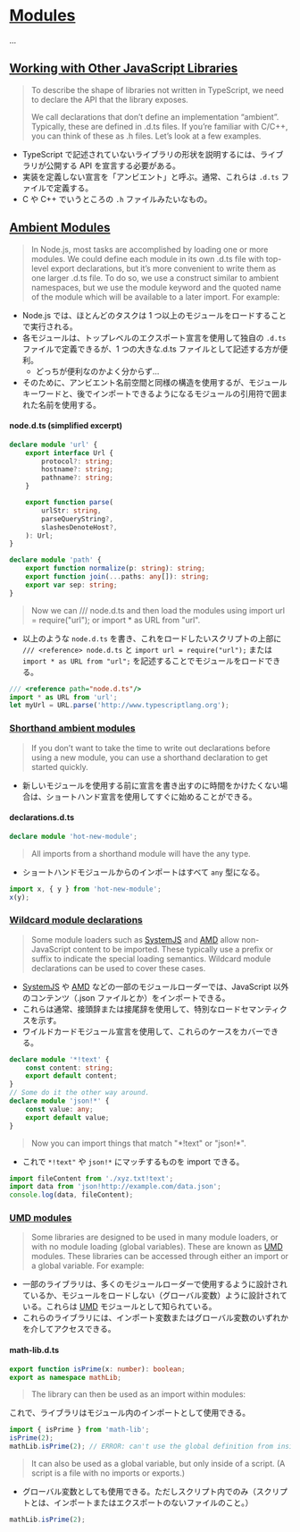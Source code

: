 # [Modules](https://www.typescriptlang.org/docs/handbook/modules.html)

...

## [Working with Other JavaScript Libraries](https://www.typescriptlang.org/docs/handbook/modules.html#working-with-other-javascript-libraries)

> To describe the shape of libraries not written in TypeScript, we need to declare the API that the library exposes.
>
> We call declarations that don’t define an implementation “ambient”. Typically, these are defined in .d.ts files. If you’re familiar with C/C++, you can think of these as .h files. Let’s look at a few examples.

-   TypeScript で記述されていないライブラリの形状を説明するには、ライブラリが公開する API を宣言する必要がある。
-   実装を定義しない宣言を「アンビエント」と呼ぶ。通常、これらは `.d.ts` ファイルで定義する。
-   C や C++ でいうところの `.h` ファイルみたいなもの。

## [Ambient Modules](https://www.typescriptlang.org/docs/handbook/modules.html#ambient-modules)

> In Node.js, most tasks are accomplished by loading one or more modules. We could define each module in its own .d.ts file with top-level export declarations, but it’s more convenient to write them as one larger .d.ts file. To do so, we use a construct similar to ambient namespaces, but we use the module keyword and the quoted name of the module which will be available to a later import. For example:

-   Node.js では、ほとんどのタスクは 1 つ以上のモジュールをロードすることで実行される。
-   各モジュールは、トップレベルのエクスポート宣言を使用して独自の `.d.ts` ファイルで定義できるが、1 つの大きな.d.ts ファイルとして記述する方が便利。
    -   どっちが便利なのかよく分からず…
-   そのために、アンビエント名前空間と同様の構造を使用するが、モジュールキーワードと、後でインポートできるようになるモジュールの引用符で囲まれた名前を使用する。

#### node.d.ts (simplified excerpt)

```ts
declare module 'url' {
    export interface Url {
        protocol?: string;
        hostname?: string;
        pathname?: string;
    }

    export function parse(
        urlStr: string,
        parseQueryString?,
        slashesDenoteHost?,
    ): Url;
}

declare module 'path' {
    export function normalize(p: string): string;
    export function join(...paths: any[]): string;
    export var sep: string;
}
```

> Now we can /// <reference> node.d.ts and then load the modules using import url = require("url"); or import \* as URL from "url".

-   以上のような `node.d.ts` を書き、これをロードしたいスクリプトの上部に `/// <reference> node.d.ts` と `import url = require("url");` または `import * as URL from "url";` を記述することでモジュールをロードできる。

```ts
/// <reference path="node.d.ts"/>
import * as URL from 'url';
let myUrl = URL.parse('http://www.typescriptlang.org');
```

### [Shorthand ambient modules](https://www.typescriptlang.org/docs/handbook/modules.html#shorthand-ambient-modules)

> If you don’t want to take the time to write out declarations before using a new module, you can use a shorthand declaration to get started quickly.

-   新しいモジュールを使用する前に宣言を書き出すのに時間をかけたくない場合は、ショートハンド宣言を使用してすぐに始めることができる。

#### declarations.d.ts

```ts
declare module 'hot-new-module';
```

> All imports from a shorthand module will have the any type.

-   ショートハンドモジュールからのインポートはすべて `any` 型になる。

```ts
import x, { y } from 'hot-new-module';
x(y);
```

### [Wildcard module declarations](https://www.typescriptlang.org/docs/handbook/modules.html#wildcard-module-declarations)

> Some module loaders such as [SystemJS](https://github.com/systemjs/systemjs/blob/master/docs/overview.md#plugin-syntax) and [AMD](https://github.com/amdjs/amdjs-api/blob/master/LoaderPlugins.md) allow non-JavaScript content to be imported. These typically use a prefix or suffix to indicate the special loading semantics. Wildcard module declarations can be used to cover these cases.

-   [SystemJS](https://github.com/systemjs/systemjs/blob/master/docs/overview.md#plugin-syntax) や [AMD](https://github.com/amdjs/amdjs-api/blob/master/LoaderPlugins.md) などの一部のモジュールローダーでは、JavaScript 以外のコンテンツ（.json ファイルとか）をインポートできる。
-   これらは通常、接頭辞または接尾辞を使用して、特別なロードセマンティクスを示す。
-   ワイルドカードモジュール宣言を使用して、これらのケースをカバーできる。

```ts
declare module '*!text' {
    const content: string;
    export default content;
}
// Some do it the other way around.
declare module 'json!*' {
    const value: any;
    export default value;
}
```

> Now you can import things that match "\*!text" or "json!\*".

-   これで `*!text"` や `json!*` にマッチするものを import できる。

```ts
import fileContent from './xyz.txt!text';
import data from 'json!http://example.com/data.json';
console.log(data, fileContent);
```

### [UMD modules](https://www.typescriptlang.org/docs/handbook/modules.html#umd-modules)

> Some libraries are designed to be used in many module loaders, or with no module loading (global variables). These are known as [UMD](https://github.com/umdjs/umd) modules. These libraries can be accessed through either an import or a global variable. For example:

-   一部のライブラリは、多くのモジュールローダーで使用するように設計されているか、モジュールをロードしない（グローバル変数）ように設計されている。これらは [UMD](https://github.com/umdjs/umd) モジュールとして知られている。
-   これらのライブラリには、インポート変数またはグローバル変数のいずれかを介してアクセスできる。

#### math-lib.d.ts

```ts
export function isPrime(x: number): boolean;
export as namespace mathLib;
```

> The library can then be used as an import within modules:

これで、ライブラリはモジュール内のインポートとして使用できる。

```ts
import { isPrime } from 'math-lib';
isPrime(2);
mathLib.isPrime(2); // ERROR: can't use the global definition from inside a module
```

> It can also be used as a global variable, but only inside of a script. (A script is a file with no imports or exports.)

-   グローバル変数としても使用できる。ただしスクリプト内でのみ（スクリプトとは、インポートまたはエクスポートのないファイルのこと。）

```ts
mathLib.isPrime(2);
```
